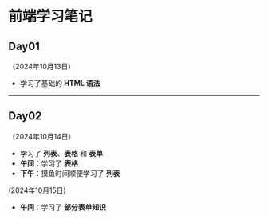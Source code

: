 # 前端学习笔记

## Day01
（2024年10月13日）  
- 学习了基础的 **HTML 语法**

---

## Day02
（2024年10月14日）  
- 学习了 **列表**、**表格** 和 **表单**  
- **午间**：学习了 **表格**  
- **下午**：摸鱼时间顺便学习了 **列表**

(2024年10月15日)
- **午间**：学习了 **部分表单知识**   

